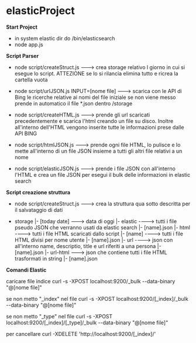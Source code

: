 # elasticProject

**Start Project**

- in system elastic dir do /bin/elasticsearch
- node app.js

**Script Parser**

- node script/createStruct.js ---> crea storage relativo l giorno in cui si esegue lo script. ATTEZIONE se lo si rilancia elimina tutto e ricrea la cartella vuota

- node script/urlJSON.js INPUT=[nome file] ---> scarica con le API di Bing le ricerche relative ai nomi del file iniziale se non viene messo prende in automatico il file *.json dentro /storage

- node script/createHTML.js ---> prende gli url scaricati precedentemente e scarica l'html creando un file su disco. Inoltre all'interno dell'HTML vengono inserite tutte le informazioni prese dalle API BING

- node script/htmlJSON.js ---> prende ogni file HTML, lo pulisce e lo mette all'interno di un file JSON insieme a tutti gli altri file relativi a un nome

- node script/elasticJSON.js ---> prende i file JSON con all'interno l'HTML e crea un file JSON per esegui il bulk delle informazioni in elastic search

**Script creazione struttura**

- node script/createStruct.js ---> crea la struttura qua sotto descritta per il salvataggio di dati

- storage
	|- [today date] ---> data di oggi
		|- elastic ----> tutti i file pseudo JSON che verranno usati da elastic search
			|- [name].json
		|- html ----> tutti i file HTML scaricati dallo script
			|- [name] ----> tutti i file HTML divisi per nome utente
				|- [name].json
		|- url ----> json con all'interno name, descriptio, title e url riferiti a una persona
			|- [name].json
		|- url-html ---> json che contiene tutti i file HTML trasformati in string
			|- [name].json

**Comandi Elastic**

caricare file indice
curl -s -XPOST localhost:9200/_bulk --data-binary "@[nome file]"

se non metto "_index" nel file
curl -s -XPOST localhost:9200/[_index]/_bulk --data-binary "@[nome file]"

se non metto "_type" nel file
curl -s -XPOST localhost:9200/[_index]/[_type]/_bulk --data-binary "@[nome file]"

per cancellare
curl -XDELETE 'http://localhost:9200/[_index]/'

